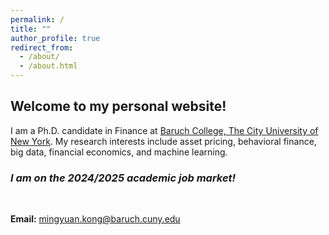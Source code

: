 ```yaml
---
permalink: /
title: ""
author_profile: true
redirect_from: 
  - /about/
  - /about.html
---
```


<h2>Welcome to my personal website!</h2>

I am a Ph.D. candidate in Finance at [Baruch College, The City University of New York](https://www.baruch.cuny.edu/).
My research interests include asset pricing, behavioral finance, big data, financial economics, and machine learning.

<h3><em>I am on the 2024/2025 academic job market!</em></h3>

<p>&nbsp;</p>

**Email:** [mingyuan.kong@baruch.cuny.edu](mingyuan.kong@baruch.cuny.edu)
